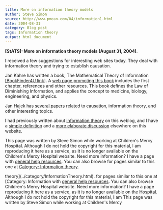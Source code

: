 ```yaml
---
title: More on information theory models
author: Steve Simon
source: http://www.pmean.com/04/information1.html
date: 2004-08-31
category: Blog post
tags: Information theory
output: html_document
---
```

**[StATS]: More on information theory models (August
31, 2004)**.

I received a few suggestions for interesting web sites today. They deal
with information theory and trying to establish causation.

Jan Kahre has written a book, The Mathematical Theory of Information
[\[BookFinder4U
link\]](http://www.bookfinder4u.com/detail/1402070640.html). A [web page
promoting this book](http://www.matheory.info/) includes the first
chapter, references and other resources. This book defines the Law of
Diminishing Information, and applies the concept to medicine, biology,
engineering, and physics.

Jan Hajek has [several papers](http://webm91e7.im1.net/hajek/) related
to causation, information theory, and other interesting topics.

I had previously written about [information theory](information.html) on
this weblog, and I have a [simple
definition](www.childrensmercy.org/definitions/entropy.htm) and a [more
elaborate discussion](../model/InfoModel.htm) elsewhere on this website.

This page was written by Steve Simon while working at Children\'s Mercy
Hospital. Although I do not hold the copyright for this material, I am
reproducing it here as a service, as it is no longer available on the
Children\'s Mercy Hospital website. Need more information? I have a page
with [general help resources](../GeneralHelp.html). You can also browse
for pages similar to this one at [Category: Information
theory](../category/InformationTheory.html).
<!---More--->
theory](../category/InformationTheory.html).
for pages similar to this one at [Category: Information
with [general help resources](../GeneralHelp.html). You can also browse
Children\'s Mercy Hospital website. Need more information? I have a page
reproducing it here as a service, as it is no longer available on the
Hospital. Although I do not hold the copyright for this material, I am
This page was written by Steve Simon while working at Children\'s Mercy

<!---Do not use
**[StATS]: More on information theory models (August
This page was written by Steve Simon while working at Children\'s Mercy
Hospital. Although I do not hold the copyright for this material, I am
reproducing it here as a service, as it is no longer available on the
Children\'s Mercy Hospital website. Need more information? I have a page
with [general help resources](../GeneralHelp.html). You can also browse
for pages similar to this one at [Category: Information
theory](../category/InformationTheory.html).
--->

